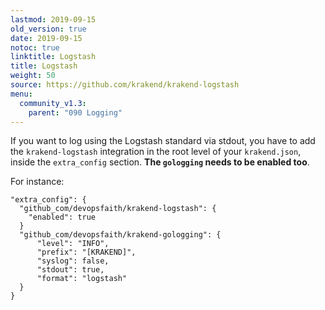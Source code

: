 ```yaml
---
lastmod: 2019-09-15
old_version: true
date: 2019-09-15
notoc: true
linktitle: Logstash
title: Logstash
weight: 50
source: https://github.com/krakend/krakend-logstash
menu:
  community_v1.3:
    parent: "090 Logging"
---
```

If you want to log using the Logstash standard via stdout, you have to add the `krakend-logstash` integration in the
root level of your `krakend.json`, inside the `extra_config` section. **The `gologging` needs to be enabled too**.

For instance:

    "extra_config": {
      "github_com/devopsfaith/krakend-logstash": {
        "enabled": true
      }
      "github_com/devopsfaith/krakend-gologging": {
          "level": "INFO",
          "prefix": "[KRAKEND]",
          "syslog": false,
          "stdout": true,
          "format": "logstash"
      }
    }
